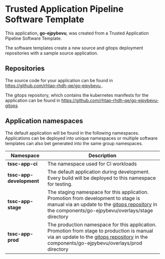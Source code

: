 # Trusted Application Pipeline Software Template

This application, **go-ejpybevu**, was created from a Trusted Application Pipeline Software Template.

The software templates create a new source and gitops deployment repositories with a sample source application. 

## Repositories

The source code for your application can be found in [https://github.com/rhtap-rhdh-qe/go-ejpybevu ](https://github.com/rhtap-rhdh-qe/go-ejpybevu ).
 
The gitops repository, which contains the kubernetes manifests for the application can be found in 
[https://github.com/rhtap-rhdh-qe/go-ejpybevu-gitops ](https://github.com/rhtap-rhdh-qe/go-ejpybevu-gitops ) 

## Application namespaces 

The default application will be found in the following namespaces. Applications can be deployed into unique namespaces or multiple software templates can also bet generated into the same group namespaces.  

|  Namespace   |  Description   |  
| -------- | -------- |
| **tssc-app-ci** | The namespace used for CI workloads |
| **tssc-app-development** | The default application during development. Every build will be deployed to this namespace for testing. |
| **tssc-app-stage** | The staging namespace for this application. Promotion from development to stage is manual via an update to the [gitops repository](https://github.com/rhtap-rhdh-qe/go-ejpybevu-gitops ) in the components/go-ejpybevu/overlays/stage directory |
| **tssc-app-prod** | The production namespace for this application. Promotion from stage to production is manual via an update to the [gitops repository](https://github.com/rhtap-rhdh-qe/go-ejpybevu-gitops ) in the components/go-ejpybevu/overlays/prod directory |